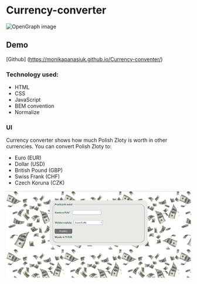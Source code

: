 # Currency-converter
![OpenGraph image](https://github.com/MonikaPanasiuk/Currency-converter/blob/main/images/Przelicznik%20walut.png?raw=true)
##  Demo 
[Github] (https://monikapanasiuk.github.io/Currency-conventer/)
### Technology used:
- HTML
- CSS
- JavaScript
- BEM convention
- Normalize
### UI  
Currency converter shows how much Polish Zloty is worth in other currencies. You can convert Polish Zloty to:
- Euro (EUR)
- Dollar (USD)
- British Pound (GBP)
- Swiss Frank (CHF)
- Czech Koruna (CZK)

![Pzzelicznik walut](https://github.com/MonikaPanasiuk/Currency-conventer/blob/main/images/Przelicznik%20walut%20UI.png?raw=true)


